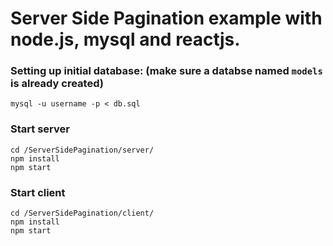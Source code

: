 # Server Side Pagination example with node.js, mysql and reactjs.

### Setting up initial database: (make sure a databse named `models` is already created)

```
mysql -u username -p < db.sql
```
### Start server
```
cd /ServerSidePagination/server/
npm install
npm start
```
### Start client
```
cd /ServerSidePagination/client/
npm install
npm start
```
